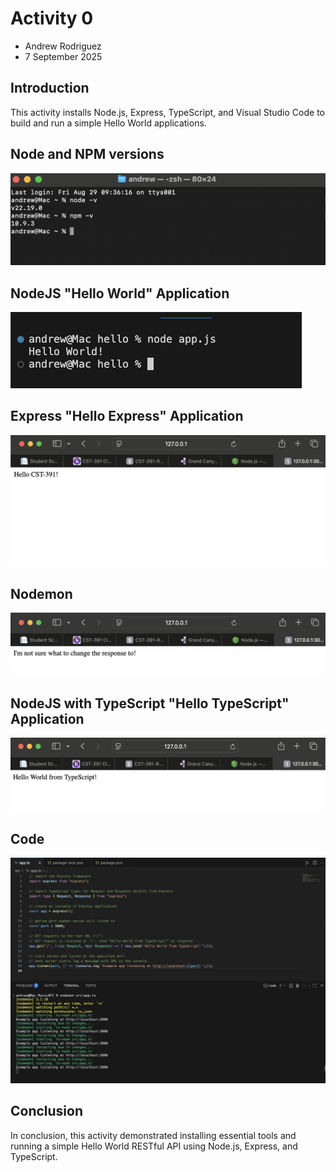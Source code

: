 # Activity 0
- Andrew Rodriguez
- 7 September 2025

## Introduction
This activity installs Node.js, Express, TypeScript, and Visual Studio Code to build and run a simple Hello World applications.  

## Node and NPM versions
![Node](../images/0-1.png)
## NodeJS "Hello World" Application
![Hello World](../images/0-2.png)

## Express "Hello Express" Application
![HelloExpress](../images/0-3.png)

## Nodemon
![Nodemon](../images/0-4.png)

## NodeJS with TypeScript "Hello TypeScript" Application
![HelloTypescript](../images/0-5.png)

## Code
![CommentedCode](../images/0-6.png)

## Conclusion
In conclusion, this activity demonstrated installing essential tools and running a simple Hello World RESTful API using Node.js, Express, and TypeScript.  